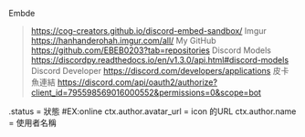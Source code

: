 Embde
>https://cog-creators.github.io/discord-embed-sandbox/
Imgur
>https://hanhanderohah.imgur.com/all/
My GitHub
>https://github.com/EBEB0203?tab=repositories
Discord Models
>https://discordpy.readthedocs.io/en/v1.3.0/api.html#discord-models
Discord Developer
>https://discord.com/developers/applications
皮卡魚連結
>https://discord.com/api/oauth2/authorize?client_id=795598569016000552&permissions=0&scope=bot

.status = 狀態 #EX:online 
ctx.author.avatar_url = icon 的URL
ctx.author.name = 使用者名稱